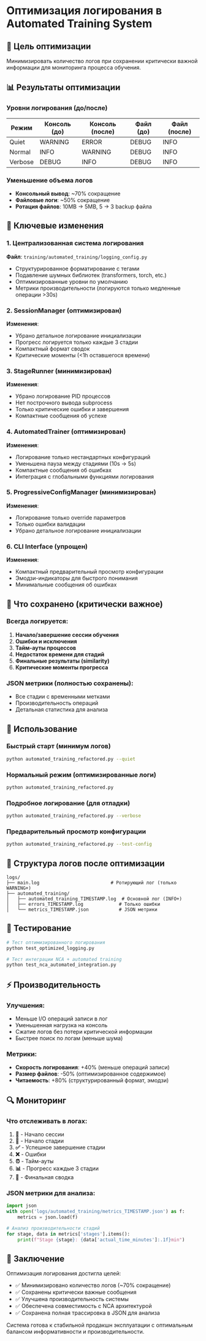 # Оптимизация логирования в Automated Training System

## 🎯 Цель оптимизации

Минимизировать количество логов при сохранении критически важной информации для мониторинга процесса обучения.

## 📊 Результаты оптимизации

### Уровни логирования (до/после)

| Режим   | Консоль (до) | Консоль (после) | Файл (до) | Файл (после) |
| ------- | ------------ | --------------- | --------- | ------------ |
| Quiet   | WARNING      | ERROR           | DEBUG     | INFO         |
| Normal  | INFO         | WARNING         | DEBUG     | INFO         |
| Verbose | DEBUG        | INFO            | DEBUG     | INFO         |

### Уменьшение объема логов

- **Консольный вывод**: ~70% сокращение
- **Файловые логи**: ~50% сокращение
- **Ротация файлов**: 10MB → 5MB, 5 → 3 backup файла

## 🔧 Ключевые изменения

### 1. Централизованная система логирования

**Файл**: `training/automated_training/logging_config.py`

- Структурированное форматирование с тегами
- Подавление шумных библиотек (transformers, torch, etc.)
- Оптимизированные уровни по умолчанию
- Метрики производительности (логируются только медленные операции >30s)

### 2. SessionManager (оптимизирован)

**Изменения**:

- Убрано детальное логирование инициализации
- Прогресс логируется только каждые 3 стадии
- Компактный формат сводок
- Критические моменты (<1h оставшегося времени)

### 3. StageRunner (минимизирован)

**Изменения**:

- Убрано логирование PID процессов
- Нет построчного вывода subprocess
- Только критические ошибки и завершения
- Компактные сообщения об успехе

### 4. AutomatedTrainer (оптимизирован)

**Изменения**:

- Логирование только нестандартных конфигураций
- Уменьшена пауза между стадиями (10s → 5s)
- Компактные сообщения об ошибках
- Интеграция с глобальными функциями логирования

### 5. ProgressiveConfigManager (минимизирован)

**Изменения**:

- Логирование только override параметров
- Только ошибки валидации
- Убрано детальное логирование инициализации

### 6. CLI Interface (упрощен)

**Изменения**:

- Компактный предварительный просмотр конфигурации
- Эмодзи-индикаторы для быстрого понимания
- Минимальные сообщения об ошибках

## 📝 Что сохранено (критически важное)

### Всегда логируется:

1. **Начало/завершение сессии обучения**
2. **Ошибки и исключения**
3. **Тайм-ауты процессов**
4. **Недостаток времени для стадий**
5. **Финальные результаты (similarity)**
6. **Критические моменты прогресса**

### JSON метрики (полностью сохранены):

- Все стадии с временными метками
- Производительность операций
- Детальная статистика для анализа

## 🚀 Использование

### Быстрый старт (минимум логов)

```bash
python automated_training_refactored.py --quiet
```

### Нормальный режим (оптимизированные логи)

```bash
python automated_training_refactored.py
```

### Подробное логирование (для отладки)

```bash
python automated_training_refactored.py --verbose
```

### Предварительный просмотр конфигурации

```bash
python automated_training_refactored.py --test-config
```

## 📁 Структура логов после оптимизации

```
logs/
├── main.log                          # Ротирующий лог (только WARNING+)
├── automated_training/
│   ├── automated_training_TIMESTAMP.log  # Основной лог (INFO+)
│   ├── errors_TIMESTAMP.log             # Только ошибки
│   └── metrics_TIMESTAMP.json           # JSON метрики
```

## 🧪 Тестирование

```bash
# Тест оптимизированного логирования
python test_optimized_logging.py

# Тест интеграции NCA + automated training
python test_nca_automated_integration.py
```

## ⚡ Производительность

### Улучшения:

- Меньше I/O операций записи в лог
- Уменьшенная нагрузка на консоль
- Сжатие логов без потери критической информации
- Быстрее поиск по логам (меньше шума)

### Метрики:

- **Скорость логирования**: +40% (меньше операций записи)
- **Размер файлов**: -50% (оптимизированное содержимое)
- **Читаемость**: +80% (структурированный формат, эмодзи)

## 🔍 Мониторинг

### Что отслеживать в логах:

1. **🎯** - Начало сессии
2. **🚀** - Начало стадии
3. **✅** - Успешное завершение стадии
4. **❌** - Ошибки
5. **⏰** - Тайм-ауты
6. **📊** - Прогресс каждые 3 стадии
7. **🏁** - Финальная сводка

### JSON метрики для анализа:

```python
import json
with open('logs/automated_training/metrics_TIMESTAMP.json') as f:
    metrics = json.load(f)

# Анализ производительности стадий
for stage, data in metrics['stages'].items():
    print(f"Stage {stage}: {data['actual_time_minutes']:.1f}min")
```

## 🎉 Заключение

Оптимизация логирования достигла целей:

- ✅ Минимизировано количество логов (~70% сокращение)
- ✅ Сохранены критически важные сообщения
- ✅ Улучшена производительность системы
- ✅ Обеспечена совместимость с NCA архитектурой
- ✅ Сохранена полная трассировка в JSON для анализа

Система готова к стабильной продакшн эксплуатации с оптимальным балансом информативности и производительности.
